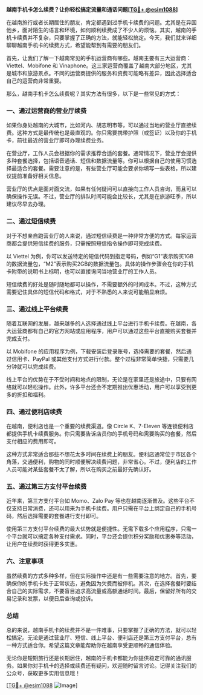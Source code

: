 **越南手机卡怎么续费？让你轻松搞定流量和通话问题[[TG💪+ @esim1088](https://t.me/s/esim1088)]**

在越南旅行或者长期居住的朋友，肯定都遇到过手机卡续费的问题。尤其是在异国他乡，面对陌生的语言和环境，如何顺利续费成了不少人的烦恼。其实，越南的手机卡续费并不复杂，只要掌握了正确的方法，就能轻松搞定。今天，我们就来详细聊聊越南手机卡的续费方式，希望能帮到有需要的朋友们。

首先，让我们了解一下越南常见的手机运营商有哪些。越南主要有三大运营商：Viettel、Mobifone 和 Vinaphone。这三家运营商覆盖了越南大部分地区，尤其是城市和旅游景点。不同的运营商提供的服务和资费可能略有差异，因此选择适合自己的运营商非常重要。

那么，越南手机卡怎么续费呢？其实方法有很多，以下是一些常见的方式：

### 一、通过运营商的营业厅续费

如果你身处越南的大城市，比如河内、胡志明市等，可以通过当地的营业厅直接续费。这种方式是最传统也是最直观的。你只需要携带护照（或签证）以及你的手机卡，前往最近的营业厅即可办理续费业务。

在营业厅，工作人员会根据你的需求推荐合适的套餐。通常情况下，营业厅会提供多种套餐选择，包括语音通话、短信和数据流量等。你可以根据自己的使用习惯选择最适合的套餐。需要注意的是，有些营业厅可能会要求你填写一些表格，所以建议提前准备好相关信息。

营业厅的优点是面对面交流，如果有任何疑问可以直接向工作人员咨询，而且可以确保操作无误。不过，营业厅的排队时间可能会比较长，尤其是在旅游旺季，所以建议尽早去办理。

### 二、通过短信续费

对于不想亲自跑营业厅的人来说，通过短信续费是一种非常方便的方式。每家运营商都会提供短信续费的服务，只需按照短信指令操作即可完成续费。

以 Viettel 为例，你可以发送特定的短信代码到指定号码，例如“G1”表示购买1GB的数据流量包，“M2”表示购买2GB的数据流量包。具体的操作步骤会在你的手机卡附带的说明书上标明，也可以直接询问当地营业厅的工作人员。

短信续费的好处是随时随地都可以操作，不需要额外的时间成本。不过，这种方式需要记住具体的短信代码和格式，对于不熟悉的人来说可能稍显麻烦。

### 三、通过线上平台续费

随着互联网的发展，越来越多的人选择通过线上平台进行手机卡续费。在越南，各大运营商都有自己的官方网站或应用程序，用户可以通过这些平台直接购买套餐并完成支付。

以 Mobifone 的应用程序为例，下载安装后登录账号，选择需要的套餐，然后通过信用卡、PayPal 或其他支付方式进行付款。整个过程非常简单快捷，只需要几分钟就可以完成续费。

线上平台的优势在于不受时间和地点的限制，无论是在家里还是旅途中，只要有网络就可以轻松操作。此外，许多平台还会不定期推出优惠活动，用户可以享受到更多的折扣和福利。

### 四、通过便利店续费

在越南，便利店也是一个重要的续费渠道。像 Circle K、7-Eleven 等连锁便利店都提供手机卡续费服务。你只需要告诉店员你的手机号码和需要购买的套餐，然后支付相应的费用即可。

这种方式非常适合那些不想花太多时间在续费上的朋友。便利店通常位于市区各个角落，交通便利，购物的同时顺便解决续费问题，非常省心。不过，便利店的工作人员可能对某些套餐不太了解，所以在购买之前最好先确认好。

### 五、通过第三方支付平台续费

近年来，第三方支付平台如 Momo、Zalo Pay 等也在越南逐渐普及。这些平台不仅支持日常消费，还可以用来为手机卡续费。用户只需在平台上绑定自己的手机号码，然后选择需要的套餐进行支付即可。

使用第三方支付平台续费的最大优势就是便捷性。无需下载多个应用程序，只需一个平台就可以搞定各种支付需求。同时，平台还会提供积分奖励和优惠券等活动，让用户在续费时获得更多实惠。

### 六、注意事项

虽然续费的方式多种多样，但在实际操作中还是有一些需要注意的地方。首先，要确保你的手机卡处于正常状态，避免因为欠费而被停机。其次，在选择套餐时要结合自己的实际需求，不要盲目追求高流量或高额通话时间。最后，保留好所有的交易记录和发票，以便日后查询或投诉。

### 总结

总的来说，越南手机卡的续费并不是一件难事，只要掌握了正确的方法，就可以轻松搞定。无论是通过营业厅、短信、线上平台、便利店还是第三方支付平台，总有一种方式适合你。希望这篇文章能帮助你在越南享受更顺畅的通信体验。

无论你是短期旅行还是长期居住，越南的手机卡都能为你提供稳定可靠的通讯服务。如果你对手机卡的选择或续费还有疑问，欢迎随时留言讨论。记得关注我们的公众号，获取更多实用信息哦！

[[TG💪+ @esim1088](https://t.me/s/esim1088) ![Image](https://i.postimg.cc/4NQfJmqS/Snipaste-2025-05-13-00-14-12.png)]